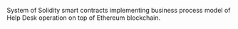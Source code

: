 System of Solidity smart contracts implementing business process model of Help Desk operation on top of Ethereum blockchain.
